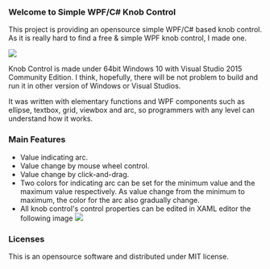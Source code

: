 ### Welcome to Simple WPF/C# Knob Control
This project is providing an opensource simple WPF/C# based knob control.
As it is really hard to find a free & simple WPF knob control, I made one.

![](https://cloud.githubusercontent.com/assets/3529809/12530891/71281f0e-c230-11e5-941e-1ba034b5662f.PNG)

Knob Control is made under 64bit Windows 10 with Visual Studio 2015 Community Edition. I think, hopefully, there will be not problem to build and run it in other version of Windows or Visual Studios.

It was written with elementary functions and WPF components such as ellipse, textbox, grid, viewbox and arc, so programmers with any level can understand how it works.


### Main Features
* Value indicating arc.
* Value change by mouse wheel control.
* Value change by click-and-drag.
* Two colors for indicating arc can be set for the minimum value and the maximum value respectively. As value change from the minimum to maximum, the color for the arc also gradually change.
* All knob control's control properties can be edited in XAML editor the following image
![](https://cloud.githubusercontent.com/assets/3529809/12530902/b93f61b2-c230-11e5-9a69-6f8abcabad0f.png)

### Licenses
This is an opensource software and distributed under MIT license.
